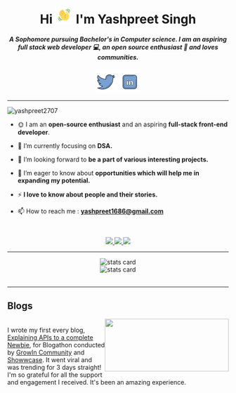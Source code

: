 <h1 align="center">
         Hi 
         <img src="./assets/wave.gif" alt="Waving hand animated gif" height="40" width="40"/>
         I'm Yashpreet Singh
</h1>
<!-- ![twitter](https://github.com/yashpreet2707/yashpreet2707/assets/111020648/db08edfe-d1d4-4ac8-b456-611dcda2a7b6) -->
<!-- ![linkedin](https://github.com/yashpreet2707/yashpreet2707/assets/111020648/ff149499-f3dd-4885-b74a-fe7b26e73ec8) -->

<h5 align="center">
A Sophomore pursuing Bachelor's in Computer science. I am an aspiring full stack web developer 💻, an open source enthusiast 🥑 and loves communities.
</h5>


<p align="center">
<a href="https://twitter.com/yashpreet2707/" target="_blank"> <img src="./assets/twitter.png" alt="twitter" width="50px"></a>
<!-- <a href="https://twitter.com/yashpreet2707/" target="_blank"> <img src="https://github.com/yashpreet2707/yashpreet2707/assets/111020648/db08edfe-d1d4-4ac8-b456-611dcda2a7b6" alt="twitter" width="50px"></a> -->
<a href="https://linkedin.com/in/yashpreet2707/" target="_blank"> <img src="./assets/linkedin.png" alt="linkedin" width="50px"></a>
<!-- <a href="https://linkedin.com/in/yashpreet2707/" target="_blank"> <img src="(https://github.com/yashpreet2707/yashpreet2707/assets/111020648/ff149499-f3dd-4885-b74a-fe7b26e73ec8" alt="linkedin" width="50px"></a> -->
<!-- <a href="https://instagram.com/yashpreet2707/" target="_blank"> <img src="./assets/instagram.png" alt="instagram" width="50px"></a> -->
<!-- <a href="https://wa.me/+919050833611/" target="_blank"> <img src="./assets/whatsapp.png" alt="whatsapp" width="50px"></a> -->
</p>

<hr>
<p align="left"> 
         <img src="https://komarev.com/ghpvc/?username=yashpreet2707&label=Profile%20views&color=0e75b6&style=flat" alt="yashpreet2707" /> 
</p>
         
  
- 🌞 I am an **open-source enthusiast** and an aspiring **full-stack front-end developer**.

<!-- - 📙 In my free time, I love to research about various programs and learn about open-source. -->

- 🌱 I’m currently focusing on **DSA.**

- 👯 I’m looking forward to **be a part of various interesting projects.**

- 🤝 I’m eager to know about **opportunities which will help me in expanding my potential.**

- ⚡ **I love to know about people and their stories.** 

- 📫 How to reach me : **yashpreet1686@gmail.com**

<br>

<!-- <h2>Tech Stack : </h2>     -->

<!-- <p align="center">
         <img src="./assets/skills/git.png/" width="50px">
         <img src="https://cdn.iconscout.com/icon/free/png-512/free-github-159-721954.png?f=avif&w=512" width="50px">
         <img src="./assets/skills/python.png/" width="50px">
         <img src="./assets/skills/c.png/" width="50px">
         <img src="./assets/skills/cpp.png/" width="50px">
         <img src="./assets/skills/html.png/" width="50px">
         <img src="./assets/skills/css.png/" width="50px">
         <img src="./assets/skills/js.png/" width="50px">
         <img src="./assets/skills/jquery.png/" width="50px">
         <img src="./assets/skills/bootstrap.png/" width="50px">
         <img src="./assets/skills/vs code.png/" width="50px">
         <img src="./assets/skills/netlify.png/" width="50px">
         <img src="./assets/skills/team work.png/" width="50px"> 
</p> -->

<p align="center">

  <a href="https://skillicons.dev">
<!--     <img src="https://skillicons.dev/icons?i=git,github,python,c,cpp,html,css,js,jquery,bootstrap,vscode,netlify" /> -->
    <img src="https://skillicons.dev/icons?i=git,github,python,c,cpp" />
    <img src="https://skillicons.dev/icons?i=html,css,js,jquery,nodejs,expressjs" />
    <img src="https://skillicons.dev/icons?i=bootstrap,vscode,netlify,postman" />
  </a>
         
</p>

<hr>

<p align="center">
         <img  alt="stats card" height="200px" width="400px" src="https://github-readme-streak-stats.herokuapp.com/?user=yashpreet2707&theme=radical">
         <br>
         <img  alt="stats card" height="200px" width="400px" src="https://github-readme-stats.vercel.app/api?username=yashpreet2707&count_private=true&theme=radical&show_icons=true">
         <br>
<!--          <img alt="stats card" height="250px" width="600px" src="https://github-readme-stats.vercel.app/api/top-langs/?username=yashpreet2707&theme=radical&show_icons=true"> -->
         <br>
</p>

<hr>

## Blogs

<img align="right" width="282" height="120" src="https://github.com/yashpreet2707/yashpreet2707/assets/111020648/72ca5d0b-8238-4931-9001-b3051c77c7a2">

<br>
I wrote my first every blog, <a href="https://www.showwcase.com/show/35597/api-explaining-it-to-a-complete-newbie">Explaining APIs to a complete Newbie</a>, for Blogathon conducted by <a href="https://github.com/GrowInCommunity">GrowIn Community</a> and <a href="https://github.com/Showwcase">Showwcase</a>. It went viral and was trending for 3 days straight! I'm so grateful for all the support and engagement I received. It's been an amazing experience.

